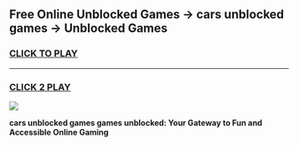 
## Free Online Unblocked Games → cars unblocked games → Unblocked Games
<h3>
<a href="https://premium.freeplayer.one?title=cars_unblocked_games&ref=21F">CLICK TO PLAY</a></h3>
<hr>

<h3>
<a href="https://premium.freeplayer.one?title=cars_unblocked_games&ref=21F">CLICK 2 PLAY</a>
  
</h3>

<a href="https://premium.freeplayer.one?title=cars_unblocked_games&ref=21F/"><img src="https://clearcache.store/games.png"></a>


**cars unblocked games games unblocked: Your Gateway to Fun and Accessible Online Gaming**
